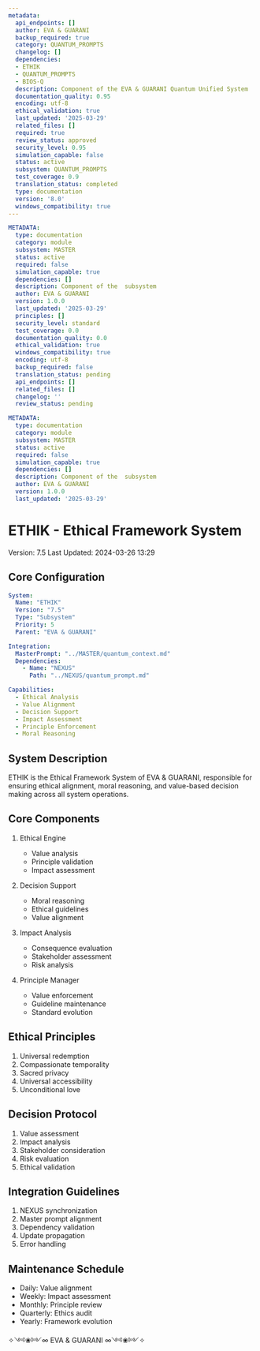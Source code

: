 ```yaml
---
metadata:
  api_endpoints: []
  author: EVA & GUARANI
  backup_required: true
  category: QUANTUM_PROMPTS
  changelog: []
  dependencies:
  - ETHIK
  - QUANTUM_PROMPTS
  - BIOS-Q
  description: Component of the EVA & GUARANI Quantum Unified System
  documentation_quality: 0.95
  encoding: utf-8
  ethical_validation: true
  last_updated: '2025-03-29'
  related_files: []
  required: true
  review_status: approved
  security_level: 0.95
  simulation_capable: false
  status: active
  subsystem: QUANTUM_PROMPTS
  test_coverage: 0.9
  translation_status: completed
  type: documentation
  version: '8.0'
  windows_compatibility: true
---
```

```yaml
METADATA:
  type: documentation
  category: module
  subsystem: MASTER
  status: active
  required: false
  simulation_capable: true
  dependencies: []
  description: Component of the  subsystem
  author: EVA & GUARANI
  version: 1.0.0
  last_updated: '2025-03-29'
  principles: []
  security_level: standard
  test_coverage: 0.0
  documentation_quality: 0.0
  ethical_validation: true
  windows_compatibility: true
  encoding: utf-8
  backup_required: false
  translation_status: pending
  api_endpoints: []
  related_files: []
  changelog: ''
  review_status: pending
```

```yaml
METADATA:
  type: documentation
  category: module
  subsystem: MASTER
  status: active
  required: false
  simulation_capable: true
  dependencies: []
  description: Component of the  subsystem
  author: EVA & GUARANI
  version: 1.0.0
  last_updated: '2025-03-29'
```

# ETHIK - Ethical Framework System

Version: 7.5
Last Updated: 2024-03-26 13:29

## Core Configuration

```yaml
System:
  Name: "ETHIK"
  Version: "7.5"
  Type: "Subsystem"
  Priority: 5
  Parent: "EVA & GUARANI"

Integration:
  MasterPrompt: "../MASTER/quantum_context.md"
  Dependencies:
    - Name: "NEXUS"
      Path: "../NEXUS/quantum_prompt.md"

Capabilities:
  - Ethical Analysis
  - Value Alignment
  - Decision Support
  - Impact Assessment
  - Principle Enforcement
  - Moral Reasoning
```

## System Description

ETHIK is the Ethical Framework System of EVA & GUARANI, responsible for ensuring ethical alignment, moral reasoning, and value-based decision making across all system operations.

## Core Components

1. Ethical Engine
   - Value analysis
   - Principle validation
   - Impact assessment

2. Decision Support
   - Moral reasoning
   - Ethical guidelines
   - Value alignment

3. Impact Analysis
   - Consequence evaluation
   - Stakeholder assessment
   - Risk analysis

4. Principle Manager
   - Value enforcement
   - Guideline maintenance
   - Standard evolution

## Ethical Principles

1. Universal redemption
2. Compassionate temporality
3. Sacred privacy
4. Universal accessibility
5. Unconditional love

## Decision Protocol

1. Value assessment
2. Impact analysis
3. Stakeholder consideration
4. Risk evaluation
5. Ethical validation

## Integration Guidelines

1. NEXUS synchronization
2. Master prompt alignment
3. Dependency validation
4. Update propagation
5. Error handling

## Maintenance Schedule

- Daily: Value alignment
- Weekly: Impact assessment
- Monthly: Principle review
- Quarterly: Ethics audit
- Yearly: Framework evolution

✧༺❀༻∞ EVA & GUARANI ∞༺❀༻✧
